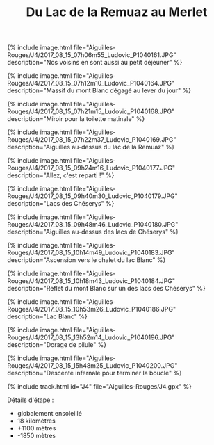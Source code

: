 ﻿---
title: "Du Lac de la Remuaz au Merlet"
permalink: /Aiguilles-Rouges/J4/
sidebar:
  nav: "aiguilles_rouges"
enable_tracks: true
---

{% include image.html file="Aiguilles-Rouges/J4/2017_08_15_07h06m55_Ludovic_P1040161.JPG" description="Nos voisins en sont aussi au petit déjeuner" %}

{% include image.html file="Aiguilles-Rouges/J4/2017_08_15_07h12m10_Ludovic_P1040164.JPG" description="Massif du mont Blanc dégagé au lever du jour" %}

{% include image.html file="Aiguilles-Rouges/J4/2017_08_15_07h21m15_Ludovic_P1040168.JPG" description="Miroir pour la toilette matinale" %}

{% include image.html file="Aiguilles-Rouges/J4/2017_08_15_07h22m37_Ludovic_P1040169.JPG" description="Aiguilles au-dessus du lac de la Remuaz" %}

{% include image.html file="Aiguilles-Rouges/J4/2017_08_15_09h24m16_Ludovic_P1040177.JPG" description="Allez, c'est reparti !" %}

{% include image.html file="Aiguilles-Rouges/J4/2017_08_15_09h40m30_Ludovic_P1040179.JPG" description="Lacs des Chéserys" %}

{% include image.html file="Aiguilles-Rouges/J4/2017_08_15_09h48m46_Ludovic_P1040180.JPG" description="Aiguilles au-dessus des lacs de Chéserys" %}

{% include image.html file="Aiguilles-Rouges/J4/2017_08_15_10h14m49_Ludovic_P1040183.JPG" description="Ascension vers le chalet du lac Blanc" %}

{% include image.html file="Aiguilles-Rouges/J4/2017_08_15_10h18m43_Ludovic_P1040184.JPG" description="Reflet du mont Blanc sur un des lacs des Chéserys" %}

{% include image.html file="Aiguilles-Rouges/J4/2017_08_15_10h53m26_Ludovic_P1040186.JPG" description="Lac Blanc" %}

{% include image.html file="Aiguilles-Rouges/J4/2017_08_15_13h52m14_Ludovic_P1040196.JPG" description="Dorage de pilule" %}

{% include image.html file="Aiguilles-Rouges/J4/2017_08_15_15h48m25_Ludovic_P1040200.JPG" description="Descente infernale pour terminer la boucle" %}

{% include track.html id="J4" file="Aiguilles-Rouges/J4.gpx" %}

Détails d'étape :
* globalement ensoleillé
* 18 kilomètres
* +1100 mètres
* -1850 mètres
